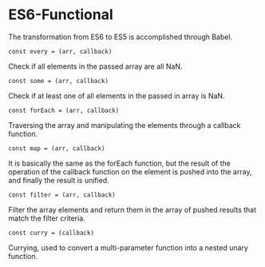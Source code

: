 # ES6-Functional
The transformation from ES6 to ES5 is accomplished through Babel.

```
const every = (arr, callback)
```
Check if all elements in the passed array are all NaN.
```
const some = (arr, callback)
```
Check if at least one of all elements in the passed in array is NaN.
```
const forEach = (arr, callback)
```
Traversing the array and manipulating the elements through a callback function.
```
const map = (arr, callback)
```
It is basically the same as the forEach function, but the result of the operation of the callback function on the element is pushed into the array, and finally the result is unified.
```
const filter = (arr, callback)
```
Filter the array elements and return them in the array of pushed results that match the filter criteria.
```
const curry = (callback)
```
Currying, used to convert a multi-parameter function into a nested unary function.
